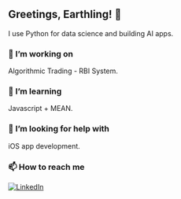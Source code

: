 ## Greetings, Earthling! 👋

I use Python for data science and building AI apps.

<div display="flex">
  
### 🔭 I’m working on

Algorithmic Trading - RBI System. 

### 🌱 I’m learning

Javascript + MEAN.

### 🤔 I’m looking for help with

iOS app development.

</div>

### 📫 How to reach me

<div display="flex">
  <a href="https://www.linkedin.com/in/rishabh-r-7659ba11a/">
    <img src="https://img.shields.io/badge/linkedin-%230077B5.svg?style=for-the-badge&logo=linkedin&logoColor=white" alt="LinkedIn"/>
  </a>
</div>



